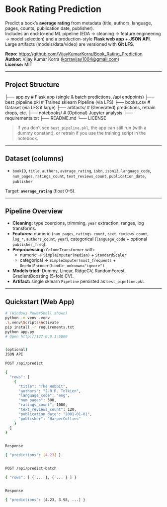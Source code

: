 # Book Rating Prediction

Predict a book’s **average rating** from metadata (title, authors, language, pages, counts, publication date, publisher).  
Includes an end-to-end ML pipeline (EDA → cleaning → feature engineering → model selection) and a production-style **Flask web app** + **JSON API**.  
Large artifacts (models/data/video) are versioned with **Git LFS**.

**Repo:** https://github.com/VijayKumarKorra/Book_Rating_Prediction  
**Author:** Vijay Kumar Korra (korravijay1004@gmail.com)  
**License:** MIT

---

## Project Structure

├── app.py # Flask app (single & batch predictions, /api endpoints)
├── best_pipeline.pkl # Trained sklearn Pipeline (via LFS)
├── books.csv # Dataset (via LFS if large)
├── artifacts/ # (Generated) predictions, retrain drops, etc.
├── notebooks/ # (Optional) Jupyter analysis
├── requirements.txt
├── README.md
└── LICENSE


> If you don’t see `best_pipeline.pkl`, the app can still run (with a dummy constant), or retrain if you use the training script in the notebook.

---

## Dataset (columns)

- `bookID`, `title`, `authors`, `average_rating`, `isbn`, `isbn13`, `language_code`,  
  `num_pages`, `ratings_count`, `text_reviews_count`, `publication_date`, `publisher`

Target: **`average_rating`** (float 0–5).

---

## Pipeline Overview

- **Cleaning:** type coercions, trimming, `year` extraction, ranges, log transforms.
- **Features:** numeric (`num_pages`, `ratings_count`, `text_reviews_count`, `log_*`, `authors_count`, `year`), categorical (`language_code` + optional `publisher_freq`).
- **Preprocessing:** `ColumnTransformer` with:
  - numeric → `SimpleImputer(median)` + `StandardScaler`
  - categorical → `SimpleImputer(most_frequent)` + `OneHotEncoder(handle_unknown="ignore")`
- **Models tried:** Dummy, Linear, RidgeCV, RandomForest, GradientBoosting (5-fold CV).
- **Artifact:** single sklearn `Pipeline` persisted as `best_pipeline.pkl`.

---

## Quickstart (Web App)

```bash
# (Windows PowerShell shown)
python -m venv .venv
.\.venv\Scripts\Activate
pip install -r requirements.txt
python app.py
# Open http://127.0.0.1:5000


(optional)
JSON API

POST /api/predict

{
  "rows": [
    {
      "title": "The Hobbit",
      "authors": "J.R.R. Tolkien",
      "language_code": "eng",
      "num_pages": 300,
      "ratings_count": 1000,
      "text_reviews_count": 120,
      "publication_date": "2001-01-01",
      "publisher": "HarperCollins"
    }
  ]
}


Response

{ "predictions": [4.23] }


POST /api/predict-batch

{ "rows": [ { ... }, { ... } ] }


Response

{ "predictions": [4.23, 3.98, ...] }
